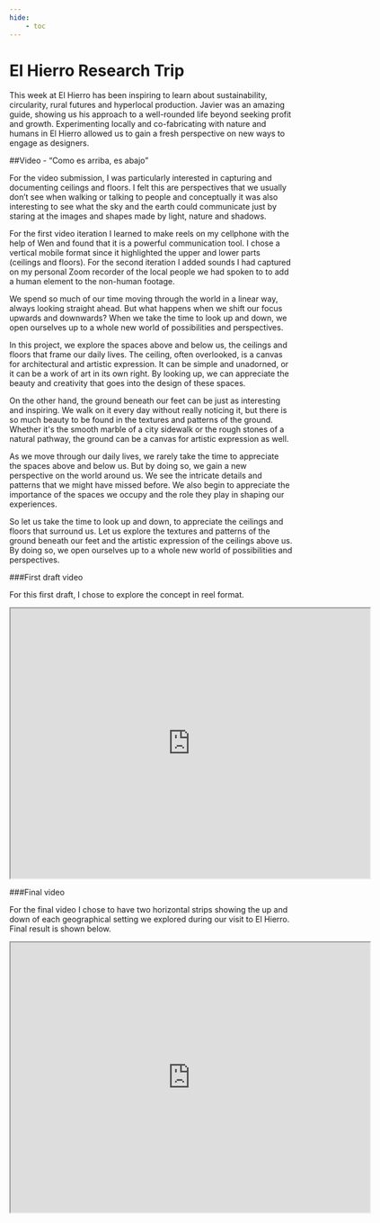 ```yaml
---
hide:
    - toc
---
```


# El Hierro Research Trip
This week at El Hierro has been inspiring to learn about sustainability, circularity, rural futures and hyperlocal production. Javier was an amazing guide, showing us his approach to a well-rounded life beyond seeking profit and growth. Experimenting locally and co-fabricating with nature and humans in El Hierro allowed us to gain a fresh perspective on new ways to engage as designers.

##Video - “Como es arriba, es abajo”

For the video submission, I was particularly interested in capturing and documenting ceilings and floors. I felt this are perspectives that we usually don’t see when walking or talking to people and conceptually it was also interesting to see what the sky and the earth could communicate just by staring at the images and shapes made by light, nature and shadows.

For the first video iteration I learned to make reels on my cellphone with the help of Wen and found that it is a powerful communication tool. I chose a vertical mobile format since it highlighted the upper and lower parts (ceilings and floors). For the second iteration I added sounds I had captured on my personal Zoom recorder of the local people we had spoken to to add a human element to the non-human footage.

We spend so much of our time moving through the world in a linear way, always looking straight ahead. But what happens when we shift our focus upwards and downwards? When we take the time to look up and down, we open ourselves up to a whole new world of possibilities and perspectives.

In this project, we explore the spaces above and below us, the ceilings and floors that frame our daily lives. The ceiling, often overlooked, is a canvas for architectural and artistic expression. It can be simple and unadorned, or it can be a work of art in its own right. By looking up, we can appreciate the beauty and creativity that goes into the design of these spaces.

On the other hand, the ground beneath our feet can be just as interesting and inspiring. We walk on it every day without really noticing it, but there is so much beauty to be found in the textures and patterns of the ground. Whether it's the smooth marble of a city sidewalk or the rough stones of a natural pathway, the ground can be a canvas for artistic expression as well.

As we move through our daily lives, we rarely take the time to appreciate the spaces above and below us. But by doing so, we gain a new perspective on the world around us. We see the intricate details and patterns that we might have missed before. We also begin to appreciate the importance of the spaces we occupy and the role they play in shaping our experiences.

So let us take the time to look up and down, to appreciate the ceilings and floors that surround us. Let us explore the textures and patterns of the ground beneath our feet and the artistic expression of the ceilings above us. By doing so, we open ourselves up to a whole new world of possibilities and perspectives.

###First draft video

For this first draft, I chose to explore the concept in reel format.

<iframe src="https://drive.google.com/file/d/18WxMkiOQbvkeTWdLZu-WCFsXH3W_BXjv/preview" width="640" height="480" allow="autoplay"></iframe>

###Final video

For the final video I chose to have two horizontal strips showing the up and down of each geographical setting we explored during our visit to El Hierro. Final result is shown below.

<iframe src="https://drive.google.com/file/d/1n64y_h-QgFpyU1j9bcAfM_fevZXJzRt7/preview" width="640" height="480" allow="autoplay"></iframe>
